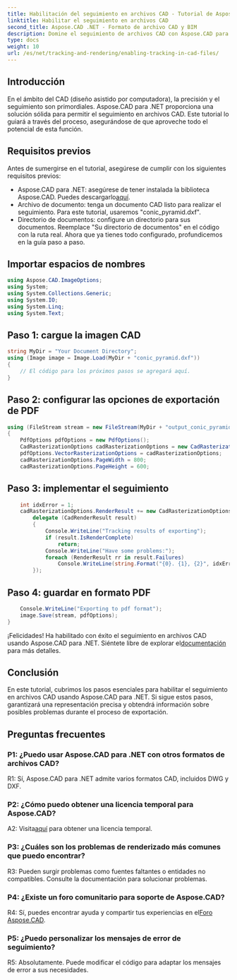 ```yaml
---
title: Habilitación del seguimiento en archivos CAD - Tutorial de Aspose.CAD
linktitle: Habilitar el seguimiento en archivos CAD
second_title: Aspose.CAD .NET - Formato de archivo CAD y BIM
description: Domine el seguimiento de archivos CAD con Aspose.CAD para .NET. Siga nuestra guía paso a paso para una representación precisa y un seguimiento de errores. ¡Descargar ahora!
type: docs
weight: 10
url: /es/net/tracking-and-rendering/enabling-tracking-in-cad-files/
---
```

## Introducción

En el ámbito del CAD (diseño asistido por computadora), la precisión y el seguimiento son primordiales. Aspose.CAD para .NET proporciona una solución sólida para permitir el seguimiento en archivos CAD. Este tutorial lo guiará a través del proceso, asegurándose de que aproveche todo el potencial de esta función.

## Requisitos previos

Antes de sumergirse en el tutorial, asegúrese de cumplir con los siguientes requisitos previos:
-  Aspose.CAD para .NET: asegúrese de tener instalada la biblioteca Aspose.CAD. Puedes descargarlo[aquí](https://releases.aspose.com/cad/net/).
- Archivo de documento: tenga un documento CAD listo para realizar el seguimiento. Para este tutorial, usaremos "conic_pyramid.dxf".
- Directorio de documentos: configure un directorio para sus documentos. Reemplace "Su directorio de documentos" en el código con la ruta real.
Ahora que ya tienes todo configurado, profundicemos en la guía paso a paso.

## Importar espacios de nombres

```csharp
using Aspose.CAD.ImageOptions;
using System;
using System.Collections.Generic;
using System.IO;
using System.Linq;
using System.Text;
```

## Paso 1: cargue la imagen CAD

```csharp
string MyDir = "Your Document Directory";
using (Image image = Image.Load(MyDir + "conic_pyramid.dxf"))
{
    // El código para los próximos pasos se agregará aquí.
}
```

## Paso 2: configurar las opciones de exportación de PDF

```csharp
using (FileStream stream = new FileStream(MyDir + "output_conic_pyramid.pdf", FileMode.Create))
{
    PdfOptions pdfOptions = new PdfOptions();
    CadRasterizationOptions cadRasterizationOptions = new CadRasterizationOptions();
    pdfOptions.VectorRasterizationOptions = cadRasterizationOptions;
    cadRasterizationOptions.PageWidth = 800;
    cadRasterizationOptions.PageHeight = 600;
```

## Paso 3: implementar el seguimiento

```csharp
    int idxError = 1;
    cadRasterizationOptions.RenderResult += new CadRasterizationOptions.CadRenderHandler(
        delegate (CadRenderResult result)
        {
            Console.WriteLine("Tracking results of exporting");
            if (result.IsRenderComplete)
                return;
            Console.WriteLine("Have some problems:");
            foreach (RenderResult rr in result.Failures)
                Console.WriteLine(string.Format("{0}. {1}, {2}", idxError++, rr.RenderCode.ToString(), rr.Message));
        });
```

## Paso 4: guardar en formato PDF

```csharp
    Console.WriteLine("Exporting to pdf format");
    image.Save(stream, pdfOptions);
}
```

¡Felicidades! Ha habilitado con éxito el seguimiento en archivos CAD usando Aspose.CAD para .NET. Siéntete libre de explorar el[documentación](https://reference.aspose.com/cad/net/) para más detalles.

## Conclusión

En este tutorial, cubrimos los pasos esenciales para habilitar el seguimiento en archivos CAD usando Aspose.CAD para .NET. Si sigue estos pasos, garantizará una representación precisa y obtendrá información sobre posibles problemas durante el proceso de exportación.

## Preguntas frecuentes

### P1: ¿Puedo usar Aspose.CAD para .NET con otros formatos de archivos CAD?

R1: Sí, Aspose.CAD para .NET admite varios formatos CAD, incluidos DWG y DXF.

### P2: ¿Cómo puedo obtener una licencia temporal para Aspose.CAD?

 A2: Visita[aquí](https://purchase.aspose.com/temporary-license/) para obtener una licencia temporal.

### P3: ¿Cuáles son los problemas de renderizado más comunes que puedo encontrar?

R3: Pueden surgir problemas como fuentes faltantes o entidades no compatibles. Consulte la documentación para solucionar problemas.

### P4: ¿Existe un foro comunitario para soporte de Aspose.CAD?

 R4: Sí, puedes encontrar ayuda y compartir tus experiencias en el[Foro Aspose.CAD](https://forum.aspose.com/c/cad/19).

### P5: ¿Puedo personalizar los mensajes de error de seguimiento?

R5: Absolutamente. Puede modificar el código para adaptar los mensajes de error a sus necesidades.